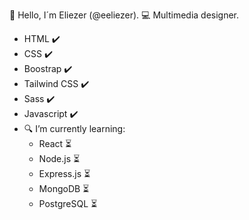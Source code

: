 👋 Hello, I´m Eliezer (@eeliezer).
💻 Multimedia designer.
  - HTML ✔️
  - CSS ✔️
  - Boostrap ✔️
  - Tailwind CSS ✔️
  - Sass ✔️
  - Javascript ✔️
- 🔍 I’m currently learning:
  - React ⏳
  - Node.js ⏳
  - Express.js ⏳
  - MongoDB ⏳
  - PostgreSQL ⏳
<!---
- 👋 Hi, I’m @eeliezer
- 👀 I’m interested in ...
- 🌱 I’m currently learning ...
- 💞️ I’m looking to collaborate on ...
- 📫 How to reach me ...
--->
<!---
eeliezer/eeliezer is a ✨ special ✨ repository because its `README.md` (this file) appears on your GitHub profile.
You can click the Preview link to take a look at your changes.
--->
